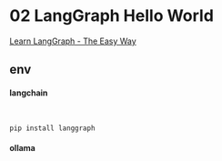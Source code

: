 # 02 LangGraph Hello World

[Learn LangGraph - The Easy Way](https://www.youtube.com/watch?v=R8KB-Zcynxc)



## env

#### langchain
```


pip install langgraph

```

#### ollama


## 


